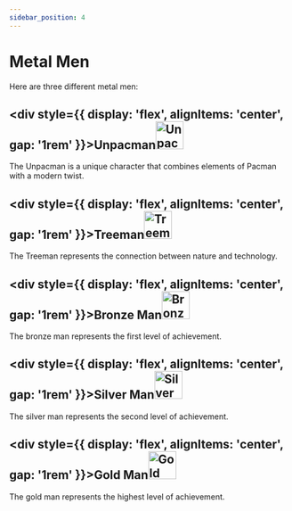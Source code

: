 ```yaml
---
sidebar_position: 4
---
```


# Metal Men

Here are three different metal men:

## <div style={{ display: 'flex', alignItems: 'center', gap: '1rem' }}>Unpacman<img src="/img/unpac_man.png" width="50" alt="Unpacman" /></div>

The Unpacman is a unique character that combines elements of Pacman with a modern twist.

## <div style={{ display: 'flex', alignItems: 'center', gap: '1rem' }}>Treeman<img src="/img/tree_man.png" width="50" alt="Treeman" /></div>

The Treeman represents the connection between nature and technology.

## <div style={{ display: 'flex', alignItems: 'center', gap: '1rem' }}>Bronze Man<img src="/img/bronze_man.png" width="50" alt="Bronze Man" /></div>

The bronze man represents the first level of achievement.

## <div style={{ display: 'flex', alignItems: 'center', gap: '1rem' }}>Silver Man<img src="/img/silver_man.png" width="50" alt="Silver Man" /></div>

The silver man represents the second level of achievement.

## <div style={{ display: 'flex', alignItems: 'center', gap: '1rem' }}>Gold Man<img src="/img/gold_man.png" width="50" alt="Gold Man" /></div>

The gold man represents the highest level of achievement. 